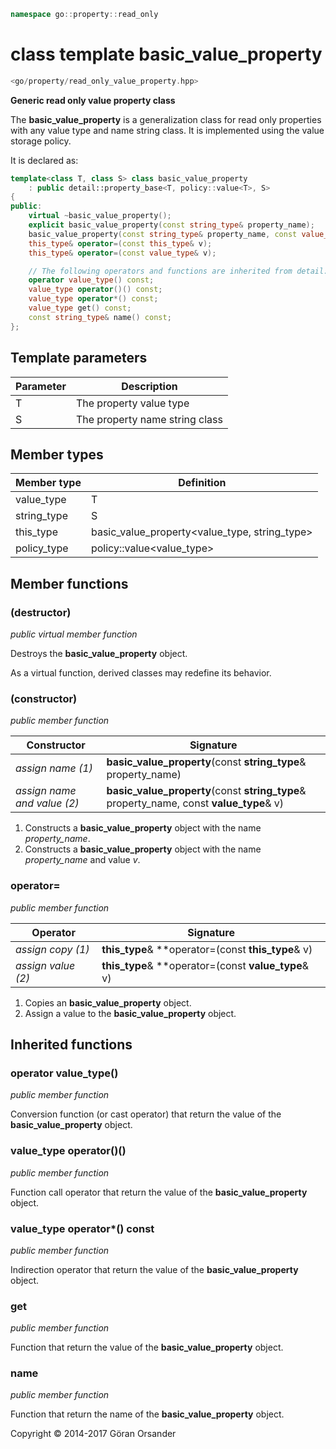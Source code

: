```c++
namespace go::property::read_only
```

# class template basic_value_property

```c++
<go/property/read_only_value_property.hpp>
```

**Generic read only value property class**

The **basic_value_property** is a generalization class for read only properties with any value type and name string class.
It is implemented using the value storage policy.

It is declared as:

```c++
template<class T, class S> class basic_value_property
    : public detail::property_base<T, policy::value<T>, S>
{
public:
    virtual ~basic_value_property();
    explicit basic_value_property(const string_type& property_name);
    basic_value_property(const string_type& property_name, const value_type& v);
    this_type& operator=(const this_type& v);
    this_type& operator=(const value_type& v);

    // The following operators and functions are inherited from detail::property_base<T, policy::value<T>, S>
    operator value_type() const;
    value_type operator()() const;
    value_type operator*() const;
    value_type get() const;
    const string_type& name() const;
};
```

## Template parameters

Parameter | Description
-|-
T | The property value type
S | The property name string class

## Member types

Member type | Definition
-|-
value_type | T
string_type | S
this_type | basic_value_property<value_type, string_type>
policy_type | policy::value<value_type>

## Member functions

### (destructor)

*public virtual member function*

Destroys the **basic_value_property** object.

As a virtual function, derived classes may redefine its behavior.

### (constructor)

*public member function*

Constructor | Signature
-|-
*assign name (1)* | **basic_value_property**(const **string_type**& property_name)
*assign name and value (2)* | **basic_value_property**(const **string_type**& property_name, const **value_type**& v)

1. Constructs a **basic_value_property** object with the name *property_name*.
2. Constructs a **basic_value_property** object with the name *property_name* and value *v*.

### operator=

*public member function*

Operator | Signature
-|-
*assign copy (1)* | **this_type**& **operator=(const **this_type**& v)
*assign value (2)* | **this_type**& **operator=(const **value_type**& v)

1. Copies an **basic_value_property** object.
2. Assign a value to the **basic_value_property** object.

## Inherited functions

### operator value_type()

*public member function*

Conversion function (or cast operator) that return the value of the **basic_value_property** object.

### value_type operator()()

*public member function*

Function call operator that return the value of the **basic_value_property** object.

### value_type operator*() const

*public member function*

Indirection operator that return the value of the **basic_value_property** object.

### get

*public member function*

Function that return the value of the **basic_value_property** object.

### name

*public member function*

Function that return the name of the **basic_value_property** object.

Copyright &copy; 2014-2017 Göran Orsander
